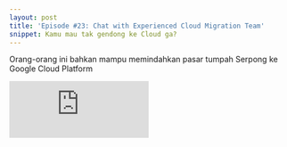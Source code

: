 ```yaml
---
layout: post
title: 'Episode #23: Chat with Experienced Cloud Migration Team'
snippet: Kamu mau tak gendong ke Cloud ga?
---
```

Orang-orang ini bahkan mampu memindahkan pasar tumpah Serpong ke Google Cloud Platform


<iframe src="https://anchor.fm/randomops/embed/episodes/Episode-23-Chat-with-Experienced-Cloud-Migration-Team-ejf2qi" height="102px" width="250px" frameborder="0" scrolling="no"></iframe>
